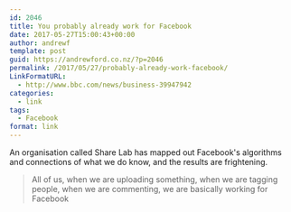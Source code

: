 ```yaml
---
id: 2046
title: You probably already work for Facebook
date: 2017-05-27T15:00:43+00:00
author: andrewf
template: post
guid: https://andrewford.co.nz/?p=2046
permalink: /2017/05/27/probably-already-work-facebook/
LinkFormatURL:
  - http://www.bbc.com/news/business-39947942
categories:
  - link
tags:
  - Facebook
format: link
---
```

An organisation called Share Lab has mapped out Facebook's algorithms and connections of what we do know, and the results are frightening.

<blockquote>All of us, when we are uploading something, when we are tagging people, when we are commenting, we are basically working for Facebook</blockquote>

